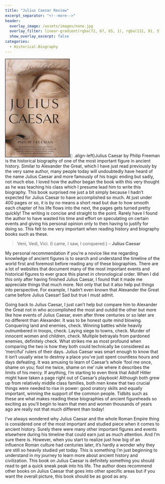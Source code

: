 ```yaml
---
title: "Julius Caesar Review"
excerpt_separator: "<!--more-->"
header:
  overlay_image: /assets/images/none.jpg
  overlay_filter: linear-gradient(rgba(72, 67, 65, 1), rgba(131, 91, 57, 1))
  show_overlay_excerpt: false
categories:
  - Historical-Biography
---
```

![julius-caesar-cover](/assets/images/julius-caesar.jpg){: .align-left}Julius Caesar by Philip Freeman is the historical biography of one of the most important figure in ancient history. Similar to Alexander the Great, which I have just read previously by the very same author, many people today will undoubtedly have heard of the name Julius Caesar and more famously of his tragic ending but sadly, not much else. I loved how the author began the book with this very thought as he was teaching his class which I presume lead him to write this biography. This book surprised me just a bit simply because I hadn’t expected for Julius Caesar to have accomplished so much. At just under 400 pages or so, it is by no means a short read but due to how smooth each chapter of his life flows into the next, the pages gets turned pretty quickly! The writing is concise and straight to the point. Rarely have I found the author to have wasted his time and effort on speculating on certain events and giving his personal opinion only to then having to justify for doing so. This felt to me very important when reading history and biography books such as these.

>Veni, Vedi, Vici. (I came, I saw, I conquered.) – **Julius Caesar**

My personal recommendation if you’re a novice like me regarding knowledge of ancient figures is to search and understand the timeline of the world first and foremost before reading any of these biographies. There are a lot of websites that document many of the most important events and historical figures to ever grace this planet in chronological order. When I did this only after having finished Julius Caesar, I found that it made me appreciate things that much more. Not only that but it also help put things into perspective. For example, I hadn’t even known that Alexander the Great came before Julius Caesar! Sad but true I must admit.

Going back to Julius Caesar, I just can’t help but compare him to Alexander the Great not in who accomplished the most and outdid the other but more like how events of Julius Caesar, even after three centuries or so later are no different than Alexander. It was to be honest quite mind blowing. Conquering land and enemies, check. Winning battles while heavily outnumbered in troops, check. Laying siege to towns, check. Murder of innocent women and children, check. Multiple betrayals from pardoned enemies, definitely check. What strikes me as most profound when comparing the two is how they both could technically be considered as ‘merciful’ rulers of their days. Julius Caesar was smart enough to know that it isn’t usually wise to destroy a place you’ve just spent countless hours and days defeating. It was amusing to learn of Caesar’s whole ‘fool me once, shame on you; fool me twice, shame on me’ rule where it describes the limits of his mercy. If anything, I’m starting to even think that Adolf Hitler might have taken a page right out of Caesar’s playbook! Although both grew up from relatively middle class families, both men knew that two crucial things were needed to rise in power: good oratory skills and equally important, winning the support of the common people. Tidbits such as these are what makes reading these biographies of ancient figureheads so exciting as you’ll begin to learn that men and women thousands of years ago are really not that much different than today!

I’ve always wondered why Julius Caesar and the whole Roman Empire thing is considered one of the most important and studied piece when it comes to ancient history. Surely there were many other important figures and events elsewhere during his timeline that could earn just as much attention. And I’m sure there is. However, when you start to realize just how big of an influence Roman culture had centuries later, it’s hardly a wonder why they are still so heavily studied yet today. This is something I’m just beginning to understand in my journey to learn more about ancient history and civilization. This book on Julius Caesar is definitely something you should read to get a quick sneak peak into his life. The author does recommend other books on Julius Caesar that goes into other specific areas but if you want the overall picture, this book should be as good as any.